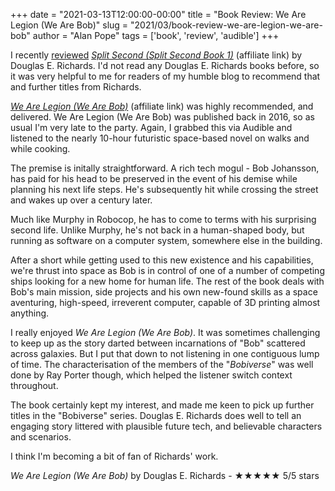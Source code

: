 +++
date = "2021-03-13T12:00:00-00:00"
title = "Book Review: We Are Legion (We Are Bob)"
slug = "2021/03/book-review-we-are-legion-we-are-bob"
author = "Alan Pope"
tags = ['book', 'review', 'audible']
+++

I recently [reviewed](/blog/2021/02/book-review-split-second/) *[Split Second (Split Second Book 1)](https://geni.us/XvJZ1)* (affiliate link) by Douglas E. Richards. I'd not read any Douglas E. Richards books before, so it was very helpful to me for readers of my humble blog to recommend that and further titles from Richards.

*[We Are Legion (We Are Bob)](https://geni.us/DdFsBc)* (affiliate link) was highly recommended, and delivered. We Are Legion (We Are Bob) was published back in 2016, so as usual I'm very late to the party. Again, I grabbed this via Audible and listened to the nearly 10-hour futuristic space-based novel on walks and while cooking.

The premise is initally straightforward. A rich tech mogul - Bob Johansson, has paid for his head to be preserved in the event of his demise while planning his next life steps. He's subsequently hit while crossing the street and wakes up over a century later. 

Much like Murphy in Robocop, he has to come to terms with his surprising second life. Unlike Murphy, he's not back in a human-shaped body, but running as software on a computer system, somewhere else in the building.

After a short while getting used to this new existence and his capabilities, we're thrust into space as Bob is in control of one of a number of competing ships looking for a new home for human life. The rest of the book deals with Bob's main mission, side projects and his own new-found skills as a space aventuring, high-speed, irreverent computer, capable of 3D printing almost anything.

I really enjoyed *We Are Legion (We Are Bob)*. It was sometimes challenging to keep up as the story darted between incarnations of "Bob" scattered across galaxies. But I put that down to not listening in one contiguous lump of time. The characterisation of the members of the "*Bobiverse*" was well done by Ray Porter though, which helped the listener switch context throughout.

The book certainly kept my interest, and made me keen to pick up further titles in the "Bobiverse" series. Douglas E. Richards does well to tell an engaging story littered with plausible future tech, and believable characters and scenarios.

I think I'm becoming a bit of fan of Richards' work. 

*We Are Legion (We Are Bob)*  by Douglas E. Richards - ★★★★★ 5/5 stars